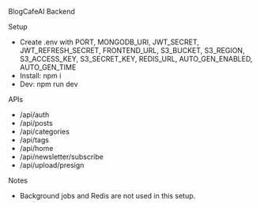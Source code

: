 BlogCafeAI Backend

Setup

- Create .env with PORT, MONGODB_URI, JWT_SECRET, JWT_REFRESH_SECRET, FRONTEND_URL, S3_BUCKET, S3_REGION, S3_ACCESS_KEY, S3_SECRET_KEY, REDIS_URL, AUTO_GEN_ENABLED, AUTO_GEN_TIME
- Install: npm i
- Dev: npm run dev

APIs

- /api/auth
- /api/posts
- /api/categories
- /api/tags
- /api/home
- /api/newsletter/subscribe
- /api/upload/presign

Notes

- Background jobs and Redis are not used in this setup.
